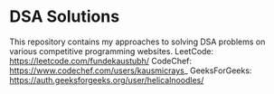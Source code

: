 # DSA Solutions
This repository contains my approaches to solving DSA problems on various competitive programming websites.
LeetCode: https://leetcode.com/fundekaustubh/
CodeChef: https://www.codechef.com/users/kausmicrays_
GeeksForGeeks: https://auth.geeksforgeeks.org/user/helicalnoodles/
